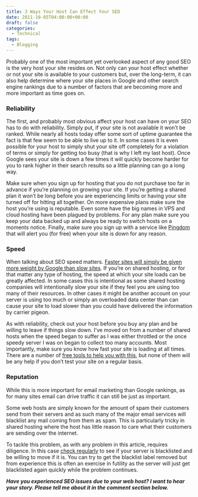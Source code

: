 ```yaml
---
title: 3 Ways Your Host Can Effect Your SEO
date: 2011-10-05T04:00:00+00:00
draft: false
categories:
  - Technical
tags:
  - Blogging
---
```


Probably one of the most important yet overlooked aspect of any good SEO is the very host your site resides on. Not only can your host effect whether or not your site is available to your customers but, over the long-term, it can also help determine where your site places in Google and other search engine rankings due to a number of factors that are becoming more and more important as time goes on.

### Reliability

The first, and probably most obvious affect your host can have on your SEO has to do with reliability. Simply put, if your site is not available it won’t be ranked. While nearly all hosts today offer some sort of uptime guarantee the fact is that few seem to be able to live up to it. In some cases it is even possible for your host to simply shut your site off completely for a violation of terms or simply for getting too busy (that is why I left my last host). Once Google sees your site is down a few times it will quickly become harder for you to rank higher in their search results so a little planning can go a long way.

Make sure when you sign up for hosting that you do not purchase too far in advance if you’re planning on growing your site. If you’re getting a shared plan it won’t be long before you are experiencing limits or having your site turned off for hitting all together. On more expensive plans make sure the host you’re using is reputable. Even some have the big names in VPS and cloud hosting have been plagued by problems. For any plan make sure you keep your data backed up and always be ready to switch hosts on a moments notice. Finally, make sure you sign up with a service like [Pingdom](http://pingdom.com "Pingdom") that will alert you (for free) when your site is down for any reason.

### Speed

When talking about SEO speed matters. [Faster sites will simply be given more weight by Google than slow sites](http://googlewebmastercentral.blogspot.com/2010/04/using-site-speed-in-web-search-ranking.html "Using site speed in web search ranking"). If you’re on shared hosting, or for that matter any type of hosting, the speed at which your site loads can be greatly affected. In some cases this is intentional as some shared hosting companies will intentionally slow your site if they feel you are using too many of their resources. In other cases it might be another account on your server is using too much or simply an overloaded data center than can cause your site to load slower than you could have delivered the information by carrier pigeon.

As with reliability, check out your host before you buy any plan and be willing to leave if things slow down. I’ve moved on from a number of shared hosts when the speed began to suffer as I was either throttled or the once speedy server I was on began to collect too many accounts. Most importantly, make sure you know how fast your site is loading at all times. There are a number of [free tools to help you with this](/2011/09/3-speedometers-for-your-website/), but none of them will be any help if you don’t test your site on a regular basis.

### Reputation

While this is more important for email marketing than Google rankings, as for many sites email can drive traffic it can still be just as important.

Some web hosts are simply known for the amount of spam their customers send from their servers and as such many of the major email services will blacklist any mail coming from them as spam. This is particularly tricky in shared hosting where the host has little reason to care what their customers are sending over the internet.

To tackle this problem, as with any problem in this article, requires diligence. In this case [check regularly](http://www.mxtoolbox.com/blacklists.aspx "MxToolbox Blacklist check") to see if your server is blacklisted and be willing to move if it is. You can try to get the blacklist label removed but from experience this is often an exercise in futility as the server will just get blacklisted again quickly while the problem continues.

_**Have you experienced SEO issues due to your web host? I want to hear your story. Please tell me about it in the comment section below.**_